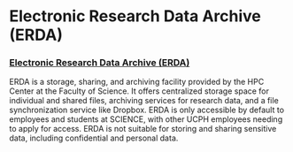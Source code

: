 # Electronic Research Data Archive (ERDA)

### [Electronic Research Data Archive (ERDA)](https://www.erda.dk/)

ERDA is a storage, sharing, and archiving facility provided by the HPC Center at the Faculty of Science. It offers centralized storage space for individual and shared files, archiving services for research data, and a file synchronization service like Dropbox. ERDA is only accessible by default to employees and students at SCIENCE, with other UCPH employees needing to apply for access. ERDA is not suitable for storing and sharing sensitive data, including confidential and personal data.
